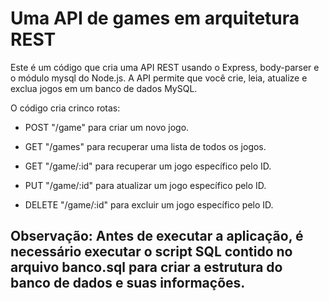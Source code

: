 
# Uma API de games em arquitetura REST 

Este é um código que cria uma API REST usando o Express, body-parser e o módulo mysql do Node.js. A API permite que você crie, leia, atualize e exclua jogos em um banco de dados MySQL.

O código cria crinco rotas:

 - POST "/game" para criar um novo jogo.

 - GET "/games" para recuperar uma lista de todos os jogos.

 - GET "/game/:id" para recuperar um jogo específico pelo ID.

 - PUT "/game/:id" para atualizar um jogo específico pelo ID.

 - DELETE "/game/:id" para excluir um jogo específico pelo ID.

## Observação: Antes de executar a aplicação, é necessário executar o script SQL contido no arquivo banco.sql para criar a estrutura do banco de dados e suas informações.
